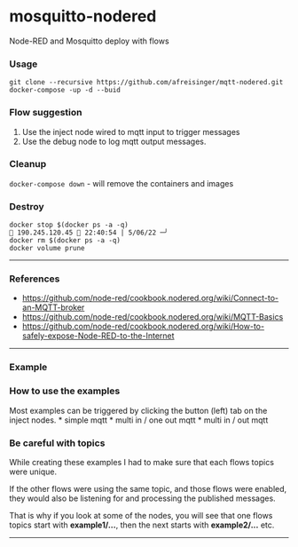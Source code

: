# mosquitto-nodered

Node-RED and Mosquitto deploy with flows

### Usage

```
git clone --recursive https://github.com/afreisinger/mqtt-nodered.git
docker-compose -up -d --buid
```

### Flow suggestion

1. Use the inject node wired to mqtt input to trigger messages
2. Use the debug node to log mqtt output messages.

### Cleanup
`docker-compose down` - will remove the containers and images


### Destroy
```
docker stop $(docker ps -a -q)                                                                                                                                                                                                                  190.245.120.45  22:40:54 | 5/06/22 ─╯
docker rm $(docker ps -a -q)
docker volume prune
```


* * *

### References

* https://github.com/node-red/cookbook.nodered.org/wiki/Connect-to-an-MQTT-broker
* https://github.com/node-red/cookbook.nodered.org/wiki/MQTT-Basics
* https://github.com/node-red/cookbook.nodered.org/wiki/How-to-safely-expose-Node-RED-to-the-Internet

* * *

### Example

### How to use the examples

Most examples can be triggered by clicking the button (left) tab on the inject nodes.
    * simple mqtt
    * multi in / one out mqtt
    * multi in / out mqtt

### Be careful with topics

While creating these examples I had to make sure that each flows topics were unique.

If the other flows were using the same topic, and those flows were enabled, they would also be listening for and processing the published messages.

That is why if you look at some of the nodes, you will see that one flows topics start with __example1/...__, then the next starts with __example2/...__ etc.

* * *

